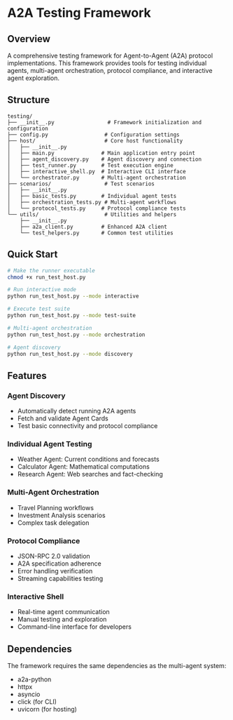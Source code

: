 # A2A Testing Framework

## Overview

A comprehensive testing framework for Agent-to-Agent (A2A) protocol implementations. This framework provides tools for testing individual agents, multi-agent orchestration, protocol compliance, and interactive agent exploration.

## Structure

```
testing/
├── __init__.py                 # Framework initialization and configuration
├── config.py                  # Configuration settings
├── host/                      # Core host functionality  
│   ├── __init__.py
│   ├── main.py               # Main application entry point
│   ├── agent_discovery.py    # Agent discovery and connection
│   ├── test_runner.py        # Test execution engine
│   ├── interactive_shell.py  # Interactive CLI interface
│   └── orchestrator.py       # Multi-agent orchestration
├── scenarios/                 # Test scenarios
│   ├── __init__.py
│   ├── basic_tests.py        # Individual agent tests
│   ├── orchestration_tests.py # Multi-agent workflows  
│   └── protocol_tests.py     # Protocol compliance tests
└── utils/                     # Utilities and helpers
    ├── __init__.py
    ├── a2a_client.py         # Enhanced A2A client
    └── test_helpers.py       # Common test utilities
```

## Quick Start

```bash
# Make the runner executable
chmod +x run_test_host.py

# Run interactive mode
python run_test_host.py --mode interactive

# Execute test suite
python run_test_host.py --mode test-suite

# Multi-agent orchestration
python run_test_host.py --mode orchestration

# Agent discovery
python run_test_host.py --mode discovery
```

## Features

### Agent Discovery
- Automatically detect running A2A agents
- Fetch and validate Agent Cards
- Test basic connectivity and protocol compliance

### Individual Agent Testing  
- Weather Agent: Current conditions and forecasts
- Calculator Agent: Mathematical computations
- Research Agent: Web searches and fact-checking

### Multi-Agent Orchestration
- Travel Planning workflows
- Investment Analysis scenarios
- Complex task delegation

### Protocol Compliance
- JSON-RPC 2.0 validation
- A2A specification adherence
- Error handling verification
- Streaming capabilities testing

### Interactive Shell
- Real-time agent communication
- Manual testing and exploration
- Command-line interface for developers

## Dependencies

The framework requires the same dependencies as the multi-agent system:
- a2a-python
- httpx
- asyncio
- click (for CLI)
- uvicorn (for hosting)
